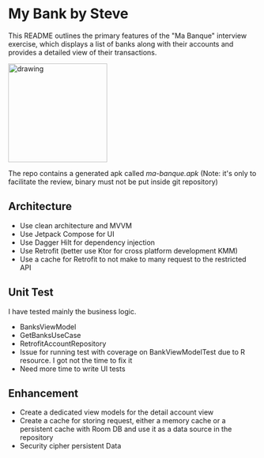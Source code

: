# My Bank by Steve
This README outlines the primary features of the "Ma Banque" interview exercise, which displays a list of banks along with their accounts and provides a detailed view of their transactions.

<img src="./docs/assets/ma-banque.gif" alt="drawing" width="200"/>

The repo contains a generated apk called *ma-banque.apk* (Note: it's only to facilitate the review, binary must not be put inside git repository)

## Architecture
- Use clean architecture and MVVM
- Use Jetpack Compose for UI
- Use Dagger Hilt for dependency injection
- Use Retrofit (better use Ktor for cross platform development KMM)
- Use a cache for Retrofit to not make to many request to the restricted API

## Unit Test
I have tested mainly the business logic. 
- BanksViewModel
- GetBanksUseCase
- RetrofitAccountRepository
- Issue for running test with coverage on BankViewModelTest due to R resource. I got not the time to fix it
- Need more time to write UI tests

## Enhancement
- Create a dedicated view models for the detail account view
- Create a cache for storing request, either a memory cache or a persistent cache with Room DB
  and use it as a data source in the repository
- Security cipher persistent Data